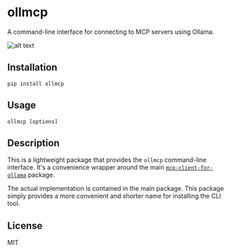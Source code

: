 # ollmcp

A command-line interface for connecting to MCP servers using Ollama.

![alt text](https://github.com/jonigl/mcp-client-for-ollama/blob/main/misc/ollmcp-demo.gif)

## Installation

```
pip install ollmcp
```

## Usage

```
ollmcp [options]
```

## Description

This is a lightweight package that provides the `ollmcp` command-line interface. It's a convenience wrapper around the main [`mcp-client-for-ollama`](https://github.com/jonigl/mcp-client-for-ollama) package.

The actual implementation is contained in the main package. This package simply provides a more convenient and shorter name for installing the CLI tool.

## License

MIT
